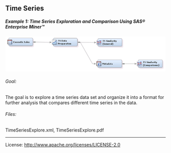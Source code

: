 ## Time Series

##### Example 1: Time Series Exploration and Comparison Using SAS&reg; Enterprise Miner&trade;

![alt text](../README_imgs/TimeSeriesExplore.png "Time Series Explore")

###### Goal:
The goal is to explore a time series data set and organize it into a format for further analysis that compares 
different time series in the data.

###### Files:
TimeSeriesExplore.xml, TimeSeriesExplore.pdf

***

License: <http://www.apache.org/licenses/LICENSE-2.0>